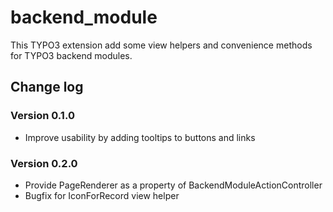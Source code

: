 # backend_module

This TYPO3 extension add some view helpers and convenience methods for TYPO3 backend modules.

## Change log

### Version 0.1.0

- Improve usability by adding tooltips to buttons and links

### Version 0.2.0

- Provide PageRenderer as a property of BackendModuleActionController
- Bugfix for IconForRecord view helper